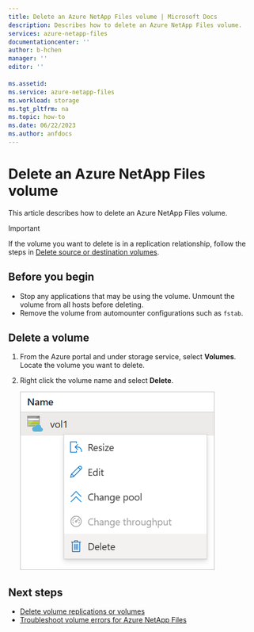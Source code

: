 ```yaml
---
title: Delete an Azure NetApp Files volume | Microsoft Docs
description: Describes how to delete an Azure NetApp Files volume. 
services: azure-netapp-files
documentationcenter: ''
author: b-hchen
manager: ''
editor: ''

ms.assetid:
ms.service: azure-netapp-files
ms.workload: storage
ms.tgt_pltfrm: na
ms.topic: how-to
ms.date: 06/22/2023
ms.author: anfdocs
---
```

# Delete an Azure NetApp Files volume

This article describes how to delete an Azure NetApp Files volume.

> [!IMPORTANT] 
> If the volume you want to delete is in a replication relationship, follow the steps in [Delete source or destination volumes](cross-region-replication-delete.md#delete-source-or-destination-volumes). 

## Before you begin

* Stop any applications that may be using the volume. Unmount the volume from all hosts before deleting. 
* Remove the volume from automounter configurations such as `fstab`.

## Delete a volume

1. From the Azure portal and under storage service, select **Volumes**.  Locate the volume you want to delete.   
2. Right click the volume name and select **Delete**.   

    ![Screenshot that shows right-click menu for deleting a volume.](../media/azure-netapp-files/volume-delete.png)

## Next steps  

* [Delete volume replications or volumes](cross-region-replication-delete.md)
* [Troubleshoot volume errors for Azure NetApp Files](troubleshoot-volumes.md)
